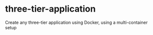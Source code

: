 # three-tier-application
Create any three-tier application using Docker, using a multi-container setup
